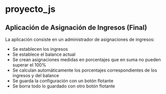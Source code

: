 # proyecto_js

Aplicación de Asignación de Ingresos (Final)
---

La aplicación consiste en un administrador de asignaciones de ingresos:
- Se establecen los ingresos
- Se establece el balance actual
- Se crean asignaciones medidas en porcentajes que en suma no pueden superar el 100%
- Se calculan automáticamente los porcentajes correspondientes de los ingresos y del balance
- Se guarda la configuración con un botón flotante
- Se borra todo lo guardado con otro botón flotante
